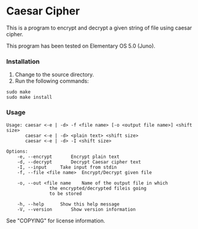 # Caesar Cipher
This is a program to encrypt and decrypt a given string of file using caesar cipher.

This program has been tested on Elementary OS 5.0 (Juno).

### Installation

<ol>
	<li>Change to the source directory.</li>
	<li>Run the following commands:</li>
</ol>

```
sudo make
sudo make install
```
### Usage

```
Usage: caesar <-e | -d> -f <file name> [-o <output file name>] <shift size>
       caesar <-e | -d> <plain text> <shift size>
       caesar <-e | -d> -I <shift size>

Options:
	-e, --encrypt		Encrypt plain text
	-d, --decrypt		Decrypt Caesar cipher text
	-I, --input		Take input from stdin
	-f, --file <file name>	Encrypt/Decrypt given file

	-o, --out <file name	Name of the output file in which
				the encrypted/decrypted fileis going
				to be stored

	-h, --help		Show this help message
	-V, --version		Show version information
```

See "COPYING" for license information.
